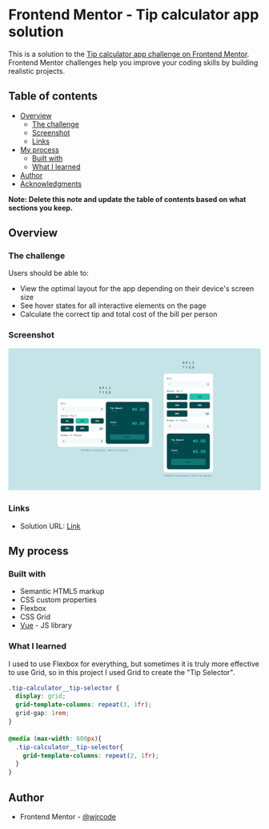 # Frontend Mentor - Tip calculator app solution

This is a solution to the [Tip calculator app challenge on Frontend Mentor](https://www.frontendmentor.io/challenges/tip-calculator-app-ugJNGbJUX). Frontend Mentor challenges help you improve your coding skills by building realistic projects.

## Table of contents

- [Overview](#overview)
  - [The challenge](#the-challenge)
  - [Screenshot](#screenshot)
  - [Links](#links)
- [My process](#my-process)
  - [Built with](#built-with)
  - [What I learned](#what-i-learned)
- [Author](#author)
- [Acknowledgments](#acknowledgments)

**Note: Delete this note and update the table of contents based on what sections you keep.**

## Overview

### The challenge

Users should be able to:

- View the optimal layout for the app depending on their device's screen size
- See hover states for all interactive elements on the page
- Calculate the correct tip and total cost of the bill per person

### Screenshot

![](./screenshot.png)

### Links

- Solution URL: [Link](https://wjrcode.github.io/tip-calculator-app-main)

## My process

### Built with

- Semantic HTML5 markup
- CSS custom properties
- Flexbox
- CSS Grid
- [Vue](https://vuejs.org/) - JS library

### What I learned

I used to use Flexbox for everything, but sometimes it is truly more effective to use Grid, so in this project I used Grid to create the "Tip Selector".

```css
.tip-calculator__tip-selector {
  display: grid;
  grid-template-columns: repeat(3, 1fr);
  grid-gap: 1rem;
}

@media (max-width: 600px){
  .tip-calculator__tip-selector{
    grid-template-columns: repeat(2, 1fr);
  }
}
```

## Author

- Frontend Mentor - [@wjrcode](https://www.frontendmentor.io/profile/wjrcode)
